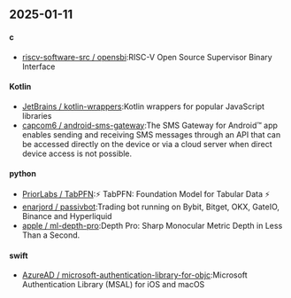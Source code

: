 ## 2025-01-11
#### c
* [riscv-software-src / opensbi](https://github.com/riscv-software-src/opensbi):RISC-V Open Source Supervisor Binary Interface
#### Kotlin
* [JetBrains / kotlin-wrappers](https://github.com/JetBrains/kotlin-wrappers):Kotlin wrappers for popular JavaScript libraries
* [capcom6 / android-sms-gateway](https://github.com/capcom6/android-sms-gateway):The SMS Gateway for Android™ app enables sending and receiving SMS messages through an API that can be accessed directly on the device or via a cloud server when direct device access is not possible.
#### python
* [PriorLabs / TabPFN](https://github.com/PriorLabs/TabPFN):⚡ TabPFN: Foundation Model for Tabular Data ⚡
* [enarjord / passivbot](https://github.com/enarjord/passivbot):Trading bot running on Bybit, Bitget, OKX, GateIO, Binance and Hyperliquid
* [apple / ml-depth-pro](https://github.com/apple/ml-depth-pro):Depth Pro: Sharp Monocular Metric Depth in Less Than a Second.
#### swift
* [AzureAD / microsoft-authentication-library-for-objc](https://github.com/AzureAD/microsoft-authentication-library-for-objc):Microsoft Authentication Library (MSAL) for iOS and macOS
